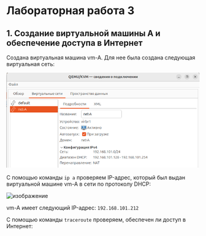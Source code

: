 # Лабораторная работа 3

## 1. Создание виртуальной машины А и обеспечение доступа в Интернет

Создана виртуальная машина vm-A. Для нее была создана следующая виртуальная сеть:

<p align="center">
 <img width="600px" src="1 net.png" alt="qr"/>
</p>

С помощью команды `ip a` проверяем IP-адрес, который был выдан виртуальной машине vm-A в сети по протоколу DHCP:

![изображение](https://github.com/user-attachments/assets/1c67fc78-d952-4f34-a598-656e17159649)

vm-A имеет следующий IP-адрес: `192.168.101.212`

С помощью команды `traceroute` проверяем, обеспечен ли доступ в Интернет:



